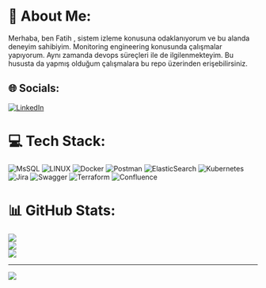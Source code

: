 # 💫 About Me:
Merhaba, ben Fatih , sistem izleme konusuna odaklanıyorum ve bu alanda deneyim sahibiyim. Monitoring engineering konusunda çalışmalar yapıyorum. Aynı zamanda devops süreçleri ile de ilgilenmekteyim. Bu hususta da yapmış olduğum çalışmalara bu repo üzerinden erişebilirsiniz.


## 🌐 Socials:
[![LinkedIn](https://img.shields.io/badge/LinkedIn-%230077B5.svg?logo=linkedin&logoColor=white)](https://linkedin.com/in/fatih-aydin-rept) 

# 💻 Tech Stack:
![MsSQL](https://img.shields.io/badge/mysql-%2300f.svg?style=for-the-badge&logo=mysql&logoColor=white) ![LINUX](https://img.shields.io/badge/Linux-FCC624?style=for-the-badge&logo=linux&logoColor=black) ![Docker](https://img.shields.io/badge/docker-%230db7ed.svg?style=for-the-badge&logo=docker&logoColor=white) ![Postman](https://img.shields.io/badge/Postman-FF6C37?style=for-the-badge&logo=postman&logoColor=white) ![ElasticSearch](https://img.shields.io/badge/-ElasticSearch-005571?style=for-the-badge&logo=elasticsearch) ![Kubernetes](https://img.shields.io/badge/kubernetes-%23326ce5.svg?style=for-the-badge&logo=kubernetes&logoColor=white) ![Jira](https://img.shields.io/badge/jira-%230A0FFF.svg?style=for-the-badge&logo=jira&logoColor=white) ![Swagger](https://img.shields.io/badge/-Swagger-%23Clojure?style=for-the-badge&logo=swagger&logoColor=white) ![Terraform](https://img.shields.io/badge/terraform-%235835CC.svg?style=for-the-badge&logo=terraform&logoColor=white) ![Confluence](https://img.shields.io/badge/confluence-%23172BF4.svg?style=for-the-badge&logo=confluence&logoColor=white)
# 📊 GitHub Stats:
![](https://github-readme-stats.vercel.app/api?username=fatihaydnrepo&theme=dark&hide_border=false&include_all_commits=false&count_private=false)<br/>
![](https://github-readme-streak-stats.herokuapp.com/?user=fatihaydnrepo&theme=dark&hide_border=false)<br/>
![](https://github-readme-stats.vercel.app/api/top-langs/?username=fatihaydnrepo&theme=dark&hide_border=false&include_all_commits=false&count_private=false&layout=compact)

---
[![](https://visitcount.itsvg.in/api?id=fatihaydnrepo&icon=0&color=0)](https://visitcount.itsvg.in)

<!-- Proudly created with GPRM ( https://gprm.itsvg.in ) -->
